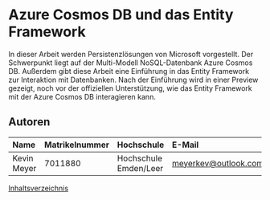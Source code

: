 # Azure Cosmos DB und das Entity Framework

In dieser Arbeit werden Persistenzlösungen von Microsoft vorgestellt. Der Schwerpunkt liegt auf der Multi-Modell NoSQL-Datenbank Azure Cosmos DB. Außerdem gibt diese Arbeit eine Einführung in das Entity Framework zur Interaktion mit Datenbanken. Nach der Einführung wird in einer Preview gezeigt, noch vor der offiziellen Unterstützung, wie das Entity Framework mit der Azure Cosmos DB interagieren kann.

## Autoren

| Name          | Matrikelnummer | Hochschule   | E-Mail                     |
|:--------------|:---------------|:-----------  |:---------------------------|
|Kevin Meyer    | 7011880      | Hochschule Emden/Leer| meyerkev@outlook.com       |

[Inhaltsverzeichnis](02_toc.md)